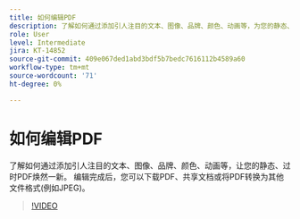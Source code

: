 ```yaml
---
title: 如何编辑PDF
description: 了解如何通过添加引人注目的文本、图像、品牌、颜色、动画等，为您的静态、过时PDF带来改观
role: User
level: Intermediate
jira: KT-14852
source-git-commit: 409e067ded1abd3bdf5b7bedc7616112b4589a60
workflow-type: tm+mt
source-wordcount: '71'
ht-degree: 0%

---
```


# 如何编辑PDF

了解如何通过添加引人注目的文本、图像、品牌、颜色、动画等，让您的静态、过时PDF焕然一新。 编辑完成后，您可以下载PDF、共享文档或将PDF转换为其他文件格式(例如JPEG)。

>[!VIDEO](https://video.tv.adobe.com/v/3427024?quality=12&learn=on&hidetitle=true)
